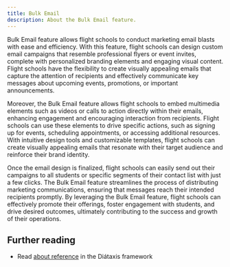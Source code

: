 ```yaml
---
title: Bulk Email
description: About the Bulk Email feature.
---
```


Bulk Email feature allows flight schools to conduct marketing email blasts with ease and efficiency. With this feature, flight schools can design custom email campaigns that resemble professional flyers or event invites, complete with personalized branding elements and engaging visual content. Flight schools have the flexibility to create visually appealing emails that capture the attention of recipients and effectively communicate key messages about upcoming events, promotions, or important announcements.

Moreover, the Bulk Email feature allows flight schools to embed multimedia elements such as videos or calls to action directly within their emails, enhancing engagement and encouraging interaction from recipients. Flight schools can use these elements to drive specific actions, such as signing up for events, scheduling appointments, or accessing additional resources. With intuitive design tools and customizable templates, flight schools can create visually appealing emails that resonate with their target audience and reinforce their brand identity.

Once the email design is finalized, flight schools can easily send out their campaigns to all students or specific segments of their contact list with just a few clicks. The Bulk Email feature streamlines the process of distributing marketing communications, ensuring that messages reach their intended recipients promptly. By leveraging the Bulk Email feature, flight schools can effectively promote their offerings, foster engagement with students, and drive desired outcomes, ultimately contributing to the success and growth of their operations.


## Further reading

- Read [about reference](https://diataxis.fr/reference/) in the Diátaxis framework